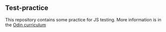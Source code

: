 ## Test-practice

This repository contains some practice for JS testing. More information
is in the [Odin curriculum](https://www.theodinproject.com/courses/javascript/lessons/testing-practice)
